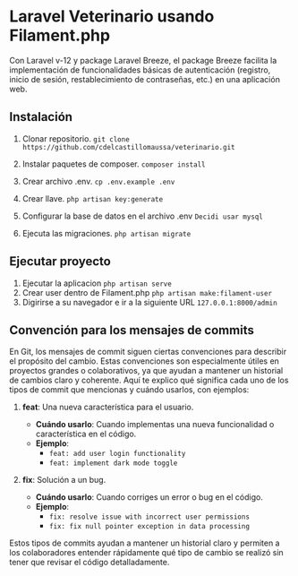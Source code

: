 # Laravel Veterinario usando Filament.php

Con Laravel v-12 y package Laravel Breeze, el package Breeze facilita la implementación de funcionalidades básicas de autenticación (registro, inicio de sesión, restablecimiento de contraseñas, etc.) en una aplicación web.

## Instalación

1. Clonar repositorio.
   `git clone https://github.com/cdelcastillomaussa/veterinario.git`

2. Instalar paquetes de composer.
   `composer install`

3. Crear archivo .env.
   `cp .env.example .env`

4. Crear llave.
   `php artisan key:generate`

5. Configurar la base de datos en el archivo .env
   `Decidi usar mysql`

6. Ejecuta las migraciones.
   `php artisan migrate`

## Ejecutar proyecto

1. Ejecutar la aplicacion
   `php artisan serve`
2. Crear user dentro de Filament.php
   `php artisan make:filament-user`
3. Digirirse a su navegador e ir a la siguiente URL
   `127.0.0.1:8000/admin`

## Convención para los mensajes de commits

En Git, los mensajes de commit siguen ciertas convenciones para describir el propósito del cambio. Estas convenciones son especialmente útiles en proyectos grandes o colaborativos, ya que ayudan a mantener un historial de cambios claro y coherente. Aquí te explico qué significa cada uno de los tipos de commit que mencionas y cuándo usarlos, con ejemplos:

1. **feat**: Una nueva característica para el usuario.

    - **Cuándo usarlo**: Cuando implementas una nueva funcionalidad o característica en el código.
    - **Ejemplo**:
        - `feat: add user login functionality`
        - `feat: implement dark mode toggle`

2. **fix**: Solución a un bug.

    - **Cuándo usarlo**: Cuando corriges un error o bug en el código.
    - **Ejemplo**:
        - `fix: resolve issue with incorrect user permissions`
        - `fix: fix null pointer exception in data processing`

Estos tipos de commits ayudan a mantener un historial claro y permiten a los colaboradores entender rápidamente qué tipo de cambio se realizó sin tener que revisar el código detalladamente.
